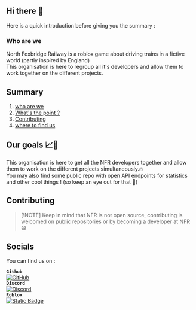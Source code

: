 ## Hi there 👋

Here is a quick introduction before giving you the summary :

### Who are we
North Foxbridge Railway is a roblox game about driving trains in a fictive world (partly inspired by England)\
This organisation is here to regroup all it's developers and allow them to work together on the different projects.

## Summary

1. [who are we](#who-are-we)
2. [What's the point ?](#our-goals-📈📌)
3. [Contributing](#contributing)
4. [where to find us](#socials)

## Our goals 📈📌

This organisation is here to get all the NFR developers together and allow them to work on the different projects simultaneously.🔥\
You may also find some public repo with open API endpoints for statistics and other cool things ! (so keep an eye out for that 👀)

## Contributing

> [!NOTE] Keep in mind that NFR is not open source, contributing is welcomed on public repositories or by becoming a developer at NFR 😅

## Socials

You can find us on :

**``Github``**\
[![GitHub](https://img.shields.io/badge/GitHub-black?labelColor=%23000000&color=%235865F2&style=flat-square&logo=github)](https://github.com/North-Foxbridge-Railways)\
**``Discord``**\
[![Discord](https://img.shields.io/discord/1144263837244194826?style=flat-square&logo=discord&logoColor=white&labelColor=%235865F2&color=black)](https://discord.com/invite/BFA8GTvsuN)\
**``Roblox``**\
[![Static Badge](https://img.shields.io/badge/NFR-%20?style=flat-square&logo=roblox&label=Roblox&labelColor=%23000000&color=%235865F2)](https://www.roblox.com/games/14554664319/North-FoxBridge-Railway)

